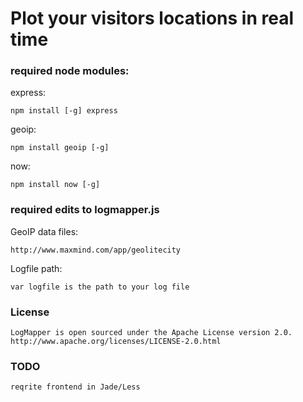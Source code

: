 Plot your visitors locations in real time
===

### required node modules:

express:

	npm install [-g] express

geoip:

	npm install geoip [-g]

now:

	npm install now [-g]

### required edits to logmapper.js
	
GeoIP data files:

	http://www.maxmind.com/app/geolitecity

Logfile path:	

	var logfile is the path to your log file

### License

	LogMapper is open sourced under the Apache License version 2.0.
	http://www.apache.org/licenses/LICENSE-2.0.html
	
### TODO

	reqrite frontend in Jade/Less
	